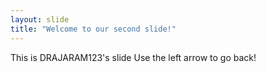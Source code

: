 ```yaml
---
layout: slide
title: "Welcome to our second slide!"
---
```

This is DRAJARAM123's slide
Use the left arrow to go back!